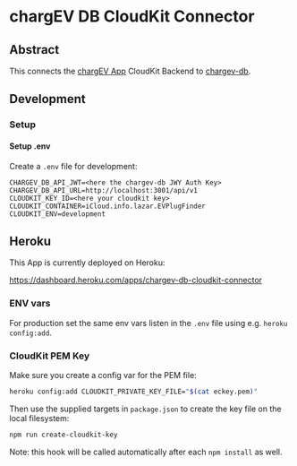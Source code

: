 # chargEV DB CloudKit Connector

## Abstract

This connects the [chargEV App](http://ev-freaks.com/chargev) CloudKit Backend to [chargev-db](https://remuslazar.github.io/chargev-db/).

## Development

### Setup

#### Setup .env

Create a `.env` file for development:

```
CHARGEV_DB_API_JWT=<here the chargev-db JWY Auth Key>
CHARGEV_DB_API_URL=http://localhost:3001/api/v1
CLOUDKIT_KEY_ID=<here your cloudkit key>
CLOUDKIT_CONTAINER=iCloud.info.lazar.EVPlugFinder
CLOUDKIT_ENV=development
```

## Heroku

This App is currently deployed on Heroku:

https://dashboard.heroku.com/apps/chargev-db-cloudkit-connector

### ENV vars

For production set the same env vars listen in the `.env` file using e.g. `heroku config:add`.

### CloudKit PEM Key

Make sure you create a config var for the PEM file:

```bash
heroku config:add CLOUDKIT_PRIVATE_KEY_FILE="$(cat eckey.pem)"
```

Then use the supplied targets in `package.json` to create the key file on the local filesystem:

```bash
npm run create-cloudkit-key
```

Note: this hook will be called automatically after each `npm install` as well.
